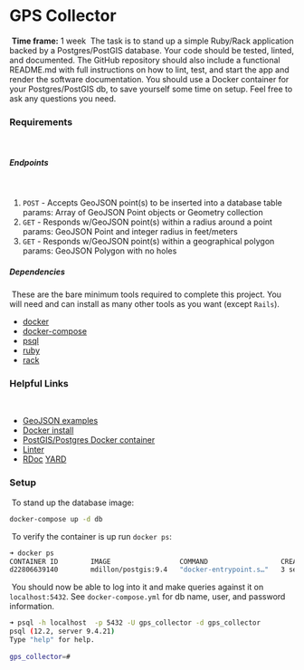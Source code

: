 # GPS Collector
​
**Time frame:** 1 week
​
The task is to stand up a simple Ruby/Rack application backed by a
Postgres/PostGIS database. Your code should be tested, linted, and documented.
The GitHub repository should also include a functional README.md with full
instructions on how to lint, test, and start the app and render the software
documentation. You should use a Docker container for your Postgres/PostGIS db,
to save yourself some time on setup. Feel free to ask any questions you need.
​
### Requirements
​
##### Endpoints
​
1) `POST` - Accepts GeoJSON point(s) to be inserted into a database table
   params: Array of GeoJSON Point objects or Geometry collection
​
2) `GET` - Responds w/GeoJSON point(s) within a radius around a point
   params: GeoJSON Point and integer radius in feet/meters
​
3) `GET` - Responds w/GeoJSON point(s) within a geographical polygon
   params: GeoJSON Polygon with no holes
​
##### Dependencies
​
These are the bare minimum tools required to complete this project. You will
need and can install as many other tools as you want (except `Rails`).
​
- [docker](https://docs.docker.com/install/)
- [docker-compose](https://docs.docker.com/compose/install/)
- [psql](https://www.postgresql.org/download/)
- [ruby](https://www.ruby-lang.org/en/downloads/)
- [rack](https://github.com/rack/rack)
​
### Helpful Links
​
- [GeoJSON examples](https://tools.ietf.org/html/rfc7946#appendix-A)
- [Docker install](https://docs.docker.com/install/)
- [PostGIS/Postgres Docker container](https://hub.docker.com/r/mdillon/postgis)
- [Linter](https://docs.rubocop.org/en/stable/)
- [RDoc](https://ruby.github.io/rdoc/) [YARD](https://yardoc.org)
​
### Setup
​
To stand up the database image:
​
```bash
docker-compose up -d db
```
​
To verify the container is up run `docker ps`:
```bash
➜ docker ps
CONTAINER ID        IMAGE                 COMMAND                  CREATED             STATUS              PORTS                    NAMES
d22806639140        mdillon/postgis:9.4   "docker-entrypoint.s…"   3 seconds ago       Up 2 seconds        0.0.0.0:5432->5432/tcp   gps_collector_db
```
​
You should now be able to log into it and make queries against it on
`localhost:5432`. See `docker-compose.yml` for db name, user, and password
information.
```bash
➜ psql -h localhost  -p 5432 -U gps_collector -d gps_collector
psql (12.2, server 9.4.21)
Type "help" for help.
​
gps_collector=#
```
